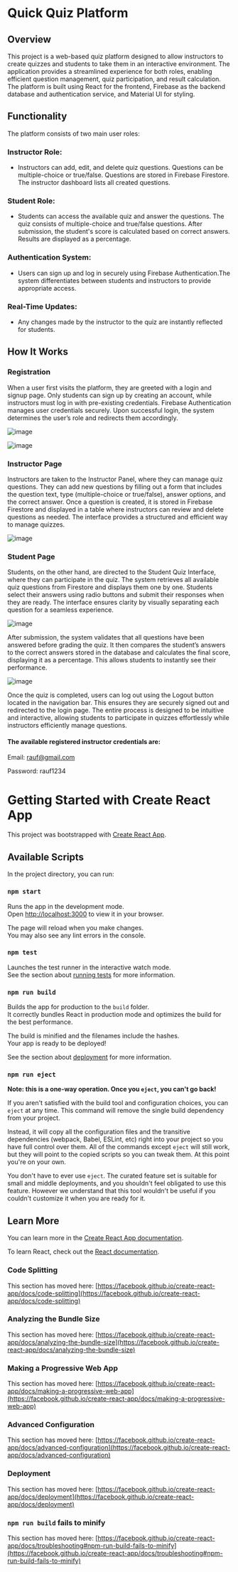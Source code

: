 # Quick Quiz Platform

## Overview

This project is a web-based quiz platform designed to allow instructors to create quizzes and students to take them in an interactive environment. The application provides a streamlined experience for both roles, enabling efficient question management, quiz participation, and result calculation. The platform is built using React for the frontend, Firebase as the backend database and authentication service, and Material UI for styling.

## Functionality

The platform consists of two main user roles:

### Instructor Role:

- Instructors can add, edit, and delete quiz questions. Questions can be multiple-choice or true/false. Questions are stored in Firebase Firestore. The instructor dashboard lists all created questions.

### Student Role:

- Students can access the available quiz and answer the questions. The quiz consists of multiple-choice and true/false questions. After submission, the student's score is calculated based on correct answers. Results are displayed as a percentage.

### Authentication System:

- Users can sign up and log in securely using Firebase Authentication.The system differentiates between students and instructors to provide appropriate access.

### Real-Time Updates: 

- Any changes made by the instructor to the quiz are instantly reflected for students.

## How It Works

### Registration

When a user first visits the platform, they are greeted with a login and signup page. Only students can sign up by creating an account, while instructors must log in with pre-existing credentials. Firebase Authentication manages user credentials securely. Upon successful login, the system determines the user’s role and redirects them accordingly.

![image](https://github.com/user-attachments/assets/b67f8a21-2128-407e-8528-1d533b8b7e00)

![image](https://github.com/user-attachments/assets/754d252e-0586-4420-a6cd-e5a51cfdf129)

### Instructor Page

Instructors are taken to the Instructor Panel, where they can manage quiz questions. They can add new questions by filling out a form that includes the question text, type (multiple-choice or true/false), answer options, and the correct answer. Once a question is created, it is stored in Firebase Firestore and displayed in a table where instructors can review and delete questions as needed. The interface provides a structured and efficient way to manage quizzes.

![image](https://github.com/user-attachments/assets/99f56d44-a625-431c-99fe-c89eb9c1d48a)

### Student Page

Students, on the other hand, are directed to the Student Quiz Interface, where they can participate in the quiz. The system retrieves all available quiz questions from Firestore and displays them one by one. Students select their answers using radio buttons and submit their responses when they are ready. The interface ensures clarity by visually separating each question for a seamless experience.

![image](https://github.com/user-attachments/assets/dc502a9a-a6b7-448c-8286-7ab20e0f6e7e)

After submission, the system validates that all questions have been answered before grading the quiz. It then compares the student’s answers to the correct answers stored in the database and calculates the final score, displaying it as a percentage. This allows students to instantly see their performance.

![image](https://github.com/user-attachments/assets/083882c2-12b0-4a64-8483-db8fe0541e46)

Once the quiz is completed, users can log out using the Logout button located in the navigation bar. This ensures they are securely signed out and redirected to the login page. The entire process is designed to be intuitive and interactive, allowing students to participate in quizzes effortlessly while instructors efficiently manage questions.

#### The available registered instructor credentials are:

Email: rauf@gmail.com

Password: rauf1234


# Getting Started with Create React App

This project was bootstrapped with [Create React App](https://github.com/facebook/create-react-app).

## Available Scripts

In the project directory, you can run:

### `npm start`

Runs the app in the development mode.\
Open [http://localhost:3000](http://localhost:3000) to view it in your browser.

The page will reload when you make changes.\
You may also see any lint errors in the console.

### `npm test`

Launches the test runner in the interactive watch mode.\
See the section about [running tests](https://facebook.github.io/create-react-app/docs/running-tests) for more information.

### `npm run build`

Builds the app for production to the `build` folder.\
It correctly bundles React in production mode and optimizes the build for the best performance.

The build is minified and the filenames include the hashes.\
Your app is ready to be deployed!

See the section about [deployment](https://facebook.github.io/create-react-app/docs/deployment) for more information.

### `npm run eject`

**Note: this is a one-way operation. Once you `eject`, you can't go back!**

If you aren't satisfied with the build tool and configuration choices, you can `eject` at any time. This command will remove the single build dependency from your project.

Instead, it will copy all the configuration files and the transitive dependencies (webpack, Babel, ESLint, etc) right into your project so you have full control over them. All of the commands except `eject` will still work, but they will point to the copied scripts so you can tweak them. At this point you're on your own.

You don't have to ever use `eject`. The curated feature set is suitable for small and middle deployments, and you shouldn't feel obligated to use this feature. However we understand that this tool wouldn't be useful if you couldn't customize it when you are ready for it.

## Learn More

You can learn more in the [Create React App documentation](https://facebook.github.io/create-react-app/docs/getting-started).

To learn React, check out the [React documentation](https://reactjs.org/).

### Code Splitting

This section has moved here: [https://facebook.github.io/create-react-app/docs/code-splitting](https://facebook.github.io/create-react-app/docs/code-splitting)

### Analyzing the Bundle Size

This section has moved here: [https://facebook.github.io/create-react-app/docs/analyzing-the-bundle-size](https://facebook.github.io/create-react-app/docs/analyzing-the-bundle-size)

### Making a Progressive Web App

This section has moved here: [https://facebook.github.io/create-react-app/docs/making-a-progressive-web-app](https://facebook.github.io/create-react-app/docs/making-a-progressive-web-app)

### Advanced Configuration

This section has moved here: [https://facebook.github.io/create-react-app/docs/advanced-configuration](https://facebook.github.io/create-react-app/docs/advanced-configuration)

### Deployment

This section has moved here: [https://facebook.github.io/create-react-app/docs/deployment](https://facebook.github.io/create-react-app/docs/deployment)

### `npm run build` fails to minify

This section has moved here: [https://facebook.github.io/create-react-app/docs/troubleshooting#npm-run-build-fails-to-minify](https://facebook.github.io/create-react-app/docs/troubleshooting#npm-run-build-fails-to-minify)
